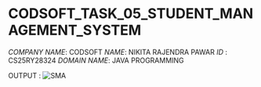 # CODSOFT_TASK_05_STUDENT_MANAGEMENT_SYSTEM
*COMPANY NAME*: CODSOFT
*NAME*: NIKITA RAJENDRA PAWAR
*ID* : CS25RY28324
*DOMAIN NAME*: JAVA PROGRAMMING

OUTPUT : 
![SMA](https://github.com/user-attachments/assets/a7737f86-4d18-4659-bdd2-160c1eb6cc83)
